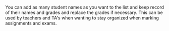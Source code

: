
You can add as many student names as you want to the list and keep record of their names and grades and replace the grades if necessary. This can be used by teachers and TA's when wanting to stay organized when marking assignments and exams.
